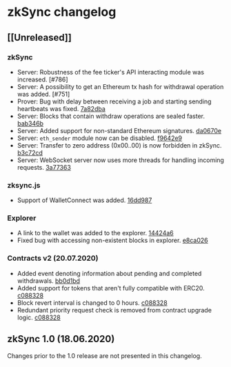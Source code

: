 # zkSync changelog

## [[Unreleased]]

### zkSync

- Server: Robustness of the fee ticker's API interacting module was increased. [#786]
- Server: A possibility to get an Ethereum tx hash for withdrawal operation was added. [#751]
- Prover: Bug with delay between receiving a job and starting sending heartbeats was fixed. [7a82dba](https://github.com/matter-labs/zksync/commit/7a82dba)
- Server: Blocks that contain withdraw operations are sealed faster. [bab346b](https://github.com/matter-labs/zksync/commit/bab346b)
- Server: Added support for non-standard Ethereum signatures. [da0670e](https://github.com/matter-labs/zksync/commit/da0670e)
- Server: `eth_sender` module now can be disabled. [f9642e9](https://github.com/matter-labs/zksync/commit/f9642e9)
- Server: Transfer to zero address (0x00..00) is now forbidden in zkSync. [b3c72cd](https://github.com/matter-labs/zksync/commit/b3c72cd)
- Server: WebSocket server now uses more threads for handling incoming requests. [3a77363](https://github.com/matter-labs/zksync/commit/3a77363)

### zksync.js

- Support of WalletConnect was added. [16dd987](https://github.com/matter-labs/zksync/commit/16dd987)

### Explorer

- A link to the wallet was added to the explorer. [14424a6](https://github.com/matter-labs/zksync/commit/14424a6)
- Fixed bug with accessing non-existent blocks in explorer. [e8ca026](https://github.com/matter-labs/zksync/commit/e8ca026)

### Contracts v2 (20.07.2020)

- Added event denoting information about pending and completed withdrawals. [bb0d1bd](https://github.com/matter-labs/zksync/commit/bb0d1bd)
- Added support for tokens that aren't fully compatible with ERC20. [c088328](https://github.com/matter-labs/zksync/commit/c088328)
- Block revert interval is changed to 0 hours. [c088328](https://github.com/matter-labs/zksync/commit/c088328)
- Redundant priority request check is removed from contract upgrade logic. [c088328](https://github.com/matter-labs/zksync/commit/c088328)


## zkSync 1.0 (18.06.2020)

Changes prior to the 1.0 release are not presented in this changelog.
